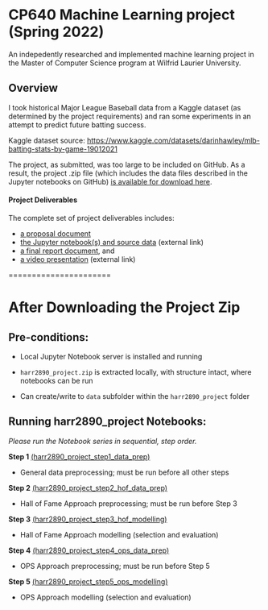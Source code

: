 # CP640 Machine Learning project (Spring 2022)

An indepedently researched and implemented machine learning project in the Master of Computer Science program at Wilfrid Laurier University.

## Overview

I took historical Major League Baseball data from a Kaggle dataset (as determined by the project requirements) and ran some experiments in an attempt to predict future batting success.

Kaggle dataset source: https://www.kaggle.com/datasets/darinhawley/mlb-batting-stats-by-game-19012021

The project, as submitted, was too large to be included on GitHub. As a result, the project .zip file (which includes the data files described in the Jupyter notebooks on GitHub) [is available for download here](https://donnajharris.xyz/cp640s22fp/harr2890_project.zip).

#### Project Deliverables

The complete set of project deliverables includes:

- [a proposal document](https://github.com/donnajharris/cp640_project/blob/main/deliverables/cp640_proposal_DonnaHarris.pdf)
- [the Jupyter notebook(s) and source data](https://donnajharris.xyz/cp640s22fp/harr2890_project.zip) (external link)
- [a final report document](https://github.com/donnajharris/cp640_project/blob/main/deliverables/harr2890_project_report.pdf), and
- [a video presentation](https://youtu.be/etkXKaxtyuI) (external link)

======================

# After Downloading the Project Zip

## Pre-conditions:

- Local Jupyter Notebook server is installed and running

- `harr2890_project.zip` is extracted locally, with structure intact, where notebooks can be run

- Can create/write to `data` subfolder within the `harr2890_project` folder

## Running harr2890_project Notebooks:

_Please run the Notebook series in sequential, step order._

**Step 1** [(harr2890_project_step1_data_prep)](https://github.com/donnajharris/cp640_project/blob/main/harr2890_project/harr2890_project_step1_data_prep.ipynb)

- General data preprocessing; must be run before all other steps

**Step 2** [(harr2890_project_step2_hof_data_prep)](https://github.com/donnajharris/cp640_project/blob/main/harr2890_project/harr2890_project_step2_hof_data_prep.ipynb)

- Hall of Fame Approach preprocessing; must be run before Step 3

**Step 3** [(harr2890_project_step3_hof_modelling)](https://github.com/donnajharris/cp640_project/blob/main/harr2890_project/harr2890_project_step3_hof_modelling.ipynb)

- Hall of Fame Approach modelling (selection and evaluation)

**Step 4** [(harr2890_project_step4_ops_data_prep)](https://github.com/donnajharris/cp640_project/blob/main/harr2890_project/harr2890_project_step4_ops_data_prep.ipynb)

- OPS Approach preprocessing; must be run before Step 5

**Step 5** [(harr2890_project_step5_ops_modelling)](https://github.com/donnajharris/cp640_project/blob/main/harr2890_project/harr2890_project_step5_ops_modelling.ipynb)

- OPS Approach modelling (selection and evaluation)
